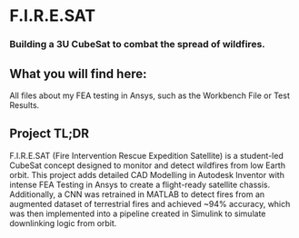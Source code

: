 # F.I.R.E.SAT

### Building a 3U CubeSat to combat the spread of wildfires.

## What you will find here:
All files about my FEA testing in Ansys, such as the Workbench File or Test Results.

## Project TL;DR
F.I.R.E.SAT (Fire Intervention Rescue Expedition Satellite) is a student-led CubeSat concept designed to monitor and detect wildfires from low Earth orbit. This project adds detailed CAD Modelling in Autodesk Inventor with intense FEA Testing in Ansys to create a flight-ready satellite chassis. Additionally, a CNN was retrained in MATLAB to detect fires from an augmented dataset of terrestrial fires and achieved ~94% accuracy, which was then implemented into a pipeline created in Simulink to simulate downlinking logic from orbit.
